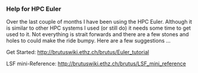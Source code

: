 ### Help for HPC Euler

Over the last couple of months I have been using the HPC Euler. Although it is similar to other HPC systems I used (or still do) it needs some time to get used to it. Not everything is strait forwards and there are a few stones and holes to could make the ride bumpy. Here are a few suggestions …

Get Started:
http://brutuswiki.ethz.ch/brutus/Euler_tutorial

LSF mini-Reference:
http://brutuswiki.ethz.ch/brutus/LSF_mini_reference
